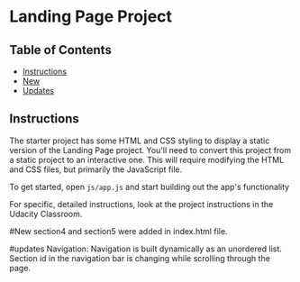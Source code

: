 # Landing Page Project

## Table of Contents

* [Instructions](#instructions)
* [New](#New)
* [Updates](#updates)
## Instructions

The starter project has some HTML and CSS styling to display a static version of the Landing Page project. You'll need to convert this project from a static project to an interactive one. This will require modifying the HTML and CSS files, but primarily the JavaScript file.

To get started, open `js/app.js` and start building out the app's functionality

For specific, detailed instructions, look at the project instructions in the Udacity Classroom.



#New
section4 and section5 were added in index.html file.



#updates
Navigation: Navigation is built dynamically as an unordered list.
Section id in the navigation bar is changing while scrolling through the page.